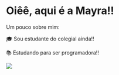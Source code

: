 <h1>
    Oiêê, aqui é a Mayra!! 
</h1>

Um pouco sobre mim:

&#x1F393; Sou estudante do colegial ainda!!

&#x1F4DA; Estudando para ser programadora!!


<img src="https://github-readme-stats.vercel.app/api?username=Mayra-Veiga&icons=true&theme=radical"/>


##







